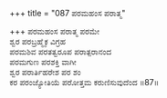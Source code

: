+++
title = "087 ಪರಮಹಂಸ ಪರಾತ್ಮ"

+++
ಪರಮಹಂಸ ಪರಾತ್ಮ ಪರಮೇ  
ಶ್ವರ ಪರಬ್ರಹ್ಮೈಕ ವಿಗ್ರಹ  
ಪರಮಶಿವ ಪರತತ್ವರೂಪ ಪರಾತ್ಪರಾನಂದ   
ಪರಮಗುಣ ಪರಶಕ್ತಿ ವಾಗೀ  
ಶ್ವರ ಪರಾರ್ತಿಹರೇಶ ಪರ ಶಂ  
ಕರ ಪರಂಜ್ಯೋತಿಯೆ ಪರೋತ್ತಮ ಕರುಣಿಸುವುದೆಂದ     ॥87॥